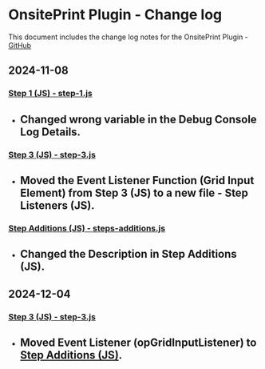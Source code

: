 # OnsitePrint Plugin - Change log

This document includes the change log notes for the OnsitePrint Plugin - [GitHub](https://github.com/groskopf/onsite-print-demo)


## 2024-11-08

### [Step 1 (JS) - step-1.js](blocks/event-creation/block-script-parts/block-form/steps/step-1.js)
- Changed wrong variable in the Debug Console Log Details.
    ---

### [Step 3 (JS) - step-3.js](blocks/event-creation/block-script-parts/block-form/steps/step-3.js)
- Moved the Event Listener Function (Grid Input Element) from Step 3 (JS) to a new file - Step Listeners (JS).
    ---

### [Step Additions (JS) - steps-additions.js](blocks/event-creation/block-script-parts/block-form/steps/steps-additions.js)
- Changed the Description in Step Additions (JS).
    ---

## 2024-12-04

### [Step 3 (JS) - step-3.js](blocks/event-creation/block-script-parts/block-form/steps/step-3.js)
- Moved Event Listener (opGridInputListener) to [Step Additions (JS)](blocks/event-creation/block-script-parts/block-form/steps/steps-additions.js).
    ---